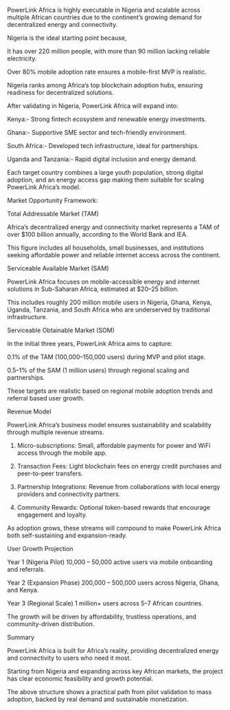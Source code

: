 PowerLink Africa is highly executable in Nigeria and scalable across multiple African countries due to the continent’s growing demand for decentralized energy and connectivity.



Nigeria is the ideal starting point because,


It has over 220 million people, with more than 90 million lacking reliable electricity.

Over 80% mobile adoption rate ensures a mobile-first MVP is realistic.

Nigeria ranks among Africa’s top blockchain adoption hubs, ensuring readiness for decentralized solutions.







After validating in Nigeria, PowerLink Africa will expand into:

Kenya:-  Strong fintech ecosystem and renewable energy investments.

Ghana:- Supportive SME sector and tech-friendly environment.

South Africa:-  Developed tech infrastructure, ideal for partnerships.

Uganda and Tanzania:-  Rapid digital inclusion and energy demand.


Each target country combines a large youth population, strong digital adoption, and an energy access gap making them suitable for scaling PowerLink Africa’s model.






Market Opportunity Framework:

Total Addressable Market (TAM)

Africa’s decentralized energy and connectivity market represents a TAM of over $100 billion annually, according to the World Bank and IEA.


This figure includes all households, small businesses, and institutions seeking affordable power and reliable internet access across the continent.





Serviceable Available Market (SAM)

PowerLink Africa focuses on mobile-accessible energy and internet solutions in Sub-Saharan Africa, estimated at $20–25 billion.


This includes roughly 200 million mobile users in Nigeria, Ghana, Kenya, Uganda, Tanzania, and South Africa who are underserved by traditional infrastructure.




Serviceable Obtainable Market (SOM)

In the initial three years, PowerLink Africa aims to capture:

0.1% of the TAM (100,000–150,000 users) during MVP and pilot stage.


0.5–1% of the SAM (1 million users) through regional scaling and partnerships.

These targets are realistic based on regional mobile adoption trends and referral based user growth.





Revenue Model

PowerLink Africa’s business model ensures sustainability and scalability through multiple revenue streams.



1. Micro-subscriptions: Small, affordable payments for power and WiFi access through the mobile app.



2. Transaction Fees: Light blockchain fees on energy credit purchases and peer-to-peer transfers.


3. Partnership Integrations: Revenue from collaborations with local energy providers and connectivity partners.



4. Community Rewards: Optional token-based rewards that encourage engagement and loyalty.



As adoption grows, these streams will compound to make PowerLink Africa both self-sustaining and expansion-ready.




User Growth Projection

Year 1 (Nigeria Pilot) 10,000 – 50,000 active users via mobile onboarding and referrals.


Year 2 (Expansion Phase) 200,000 – 500,000 users across Nigeria, Ghana, and Kenya.


Year 3 (Regional Scale) 1 million+ users across 5–7 African countries.



The growth will be driven by affordability, trustless operations, and community-driven distribution.




Summary

PowerLink Africa is built for Africa’s reality, providing decentralized energy and connectivity to users who need it most.


Starting from Nigeria and expanding across key African markets, the project has clear economic feasibility and growth potential.


The above structure shows a practical path from pilot validation to mass adoption, backed by real demand and sustainable monetization.




